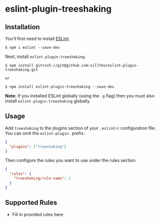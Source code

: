 # eslint-plugin-treeshaking

## Installation

You'll first need to install [ESLint](http://eslint.org):

```
$ npm i eslint --save-dev
```

Next, install `eslint-plugin-treeshaking`:

```
$ npm install git+ssh://git@github.com:silltho/eslint-plugin-treeshaking.git

or

$ npm install eslint-plugin-treeshaking --save-dev
```

**Note:** If you installed ESLint globally (using the `-g` flag) then you must also install `eslint-plugin-treeshaking` globally.

## Usage

Add `treeshaking` to the plugins section of your `.eslintrc` configuration file. You can omit the `eslint-plugin-` prefix:

```json
{
  "plugins": ["treeshaking"]
}
```

Then configure the rules you want to use under the rules section.

```json
{
  "rules": {
    "treeshaking/rule-name": 2
  }
}
```

## Supported Rules

* Fill in provided rules here
